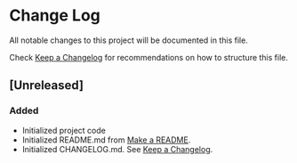 # Change Log

All notable changes to this project will be documented in this file.

Check [Keep a Changelog](http://keepachangelog.com/) for recommendations on how to structure this file.

## [Unreleased]

### Added

* Initialized project code
* Initialized README.md from [Make a README](https://www.makeareadme.com/).
* Initialized CHANGELOG.md. See [Keep a Changelog](http://keepachangelog.com/).

<!--
## [0.0.1] - YYYY-MM-DD

### Added
### Fixed
### Changed
### Removed
-->



